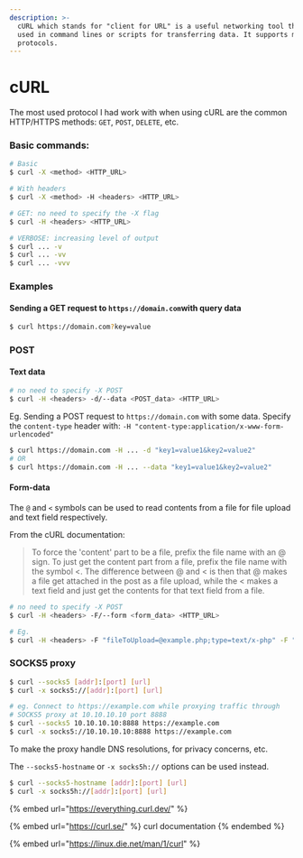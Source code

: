 ```yaml
---
description: >-
  cURL which stands for "client for URL" is a useful networking tool that can be
  used in command lines or scripts for transferring data. It supports multiple
  protocols.
---
```


# cURL

The most used protocol I had work with when using cURL are the common HTTP/HTTPS methods: `GET`, `POST`, `DELETE`, etc.&#x20;

### Basic commands:

```bash
# Basic
$ curl -X <method> <HTTP_URL>

# With headers
$ curl -X <method> -H <headers> <HTTP_URL>

# GET: no need to specify the -X flag
$ curl -H <headers> <HTTP_URL>

# VERBOSE: increasing level of output
$ curl ... -v
$ curl ... -vv
$ curl ... -vvv
```

### Examples

#### Sending a GET request to `https://domain.com`with query data

```bash
$ curl https://domain.com?key=value
```

### POST&#x20;

#### Text data

```bash
# no need to specify -X POST
$ curl -H <headers> -d/--data <POST_data> <HTTP_URL> 
```

Eg. Sending a POST request to `https://domain.com` with some data. Specify the `content-type` header with: `-H "content-type:application/x-www-form-urlencoded"`

```bash
$ curl https://domain.com -H ... -d "key1=value1&key2=value2"
# OR
$ curl https://domain.com -H ... --data "key1=value1&key2=value2"
```

#### Form-data

The `@` and `<` symbols can be used to read contents from a file for file upload and text field respectively.

From the cURL documentation:

> To force the 'content' part to be a file, prefix the file name with an @ sign. To just get the content part from a file, prefix the file name with the symbol <. The difference between @ and < is then that @ makes a file get attached in the post as a file upload, while the < makes a text field and just get the contents for that text field from a file.

```bash
# no need to specify -X POST
$ curl -H <headers> -F/--form <form_data> <HTTP_URL>

# Eg.
$ curl -H <headers> -F "fileToUpload=@example.php;type=text/x-php" -F "submit=Upload" 
```



### SOCKS5 proxy

```bash
$ curl --socks5 [addr]:[port] [url]
$ curl -x socks5://[addr]:[port] [url]

# eg. Connect to https://example.com while proxying traffic through 
# SOCKS5 proxy at 10.10.10.10 port 8888
$ curl --socks5 10.10.10.10:8888 https://example.com
$ curl -x socks5://10.10.10.10:8888 https://example.com
```



To make the proxy handle DNS resolutions, for privacy concerns, etc.

The `--socks5-hostname` or `-x socks5h://` options can be used instead.

```bash
$ curl --socks5-hostname [addr]:[port] [url]
$ curl -x socks5h://[addr]:[port] [url]
```



{% embed url="https://everything.curl.dev/" %}

{% embed url="https://curl.se/" %}
curl documentation
{% endembed %}

{% embed url="https://linux.die.net/man/1/curl" %}
